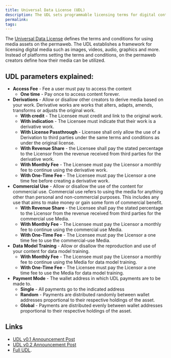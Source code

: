 ```yaml
---
title: Universal Data License (UDL)
description: The UDL sets programmable licensing terms for digital content on the permaweb.
permalink: 
tags:
---
```

The [Universal Data License](https://orgsxgbx4x37hfuoidzzzuixdwsi57e2eetei2ew6mzwqkxikhoa.arweave.net/dE0rmDfl9_OWjkDznNEXHaSO_JohJkRolvMzaCroUdw) defines the terms and conditions for using media assets on the permaweb. The UDL establishes a framework for licensing digital media such as images, videos, audio, graphics and more. Instead of platforms setting the terms and conditions, on the permaweb creators define how their media can be utilized.

## UDL parameters explained:

- **Access Fee** - Fee a user must pay to access the content
  - **One time** - Pay once to access content forever.
- **Derivations** - Allow or disallow other creators to derive media based on your work. Derivative works are works that alters, adapts, amends, transforms or adjusts the original work.
  - **With credit** - The Licensee must credit and link to the original work.
  - **With indication** - The Licensee must indicate that their work is a derivative work.
  - **With License Passthrough** - Licensee shall only allow the use of a Derivation to third parties under the same terms and conditions as under the original license.
  - **With Revenue Share** - the Licensee shall pay the stated percentage to the Licensor from the revenue received from third parties for the derivative work.
  - **With Monthly Fee** - The Licensee must pay the Licensor a monthly fee to continue using the derivative work.
  - **With One-Time Fee** - The Licensee must pay the Licensor a one time fee before creating a derivative work.
- **Commercial Use** - Allow or disallow the use of the content for commercial use. Commercial use refers to using the media for anything other than personal and non-commercial purposes. This includes any use that aims to make money or gain some form of commercial benefit.
  - **With Revenue Share** - the Licensee shall pay the stated percentage to the Licensor from the revenue received from third parties for the commercial use Media.
  - **With Monthly Fee** - The Licensee must pay the Licensor a monthly fee to continue using the commercial use Media.
  - **With One-Time Fee** - The Licensee must pay the Licensor a one time fee to use the commercial-use Media.
- **Data Model Training** - Allow or disallow the reproduction and use of your content for data model training.
  - **With Monthly Fee** - The Licensee must pay the Licensor a monthly fee to continue using the Media for data model training.
  - **With One-Time Fee** - The Licensee must pay the Licensor a one time fee to use the Media for data model training.
- **Payment Mode** - The wallet address in which UDL payments are to be made to.
  - **Single** - All payments go to the indicated address
  - **Random** - Payments are distributed randomly between wallet addresses proportional to their respective holdings of the asset.
  - **Global** - Payments are distributed evenly between wallet addresses proportional to their respective holdings of the asset.

## Links

- [UDL v0.1 Announcement Post](https://mirror.xyz/0x64eA438bd2784F2C52a9095Ec0F6158f847182d9/AjNBmiD4A4Sw-ouV9YtCO6RCq0uXXcGwVJMB5cdfbhE)
- [UDL v0.2 Announcement Post](https://mirror.xyz/0x64eA438bd2784F2C52a9095Ec0F6158f847182d9/RPzz5-8jh_eWCdqn-K51DIkk5i_gQTTmRAwdvm7OihI)
- [Full UDL](https://orgsxgbx4x37hfuoidzzzuixdwsi57e2eetei2ew6mzwqkxikhoa.arweave.net/dE0rmDfl9_OWjkDznNEXHaSO_JohJkRolvMzaCroUdw).
